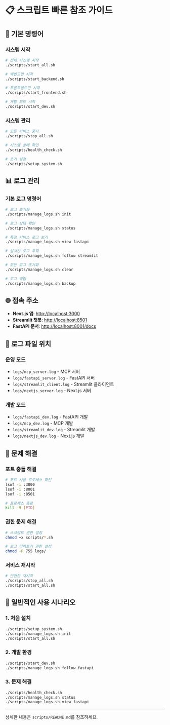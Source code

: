 # 📋 스크립트 빠른 참조 가이드

## 🚀 기본 명령어

### 시스템 시작
```bash
# 전체 시스템 시작
./scripts/start_all.sh

# 백엔드만 시작
./scripts/start_backend.sh

# 프론트엔드만 시작
./scripts/start_frontend.sh

# 개발 모드 시작
./scripts/start_dev.sh
```

### 시스템 관리
```bash
# 모든 서비스 중지
./scripts/stop_all.sh

# 시스템 상태 확인
./scripts/health_check.sh

# 초기 설정
./scripts/setup_system.sh
```

## 📊 로그 관리

### 기본 로그 명령어
```bash
# 로그 초기화
./scripts/manage_logs.sh init

# 로그 상태 확인
./scripts/manage_logs.sh status

# 특정 서비스 로그 보기
./scripts/manage_logs.sh view fastapi

# 실시간 로그 추적
./scripts/manage_logs.sh follow streamlit

# 모든 로그 초기화
./scripts/manage_logs.sh clear

# 로그 백업
./scripts/manage_logs.sh backup
```

## 🌐 접속 주소

- **Next.js 앱**: <http://localhost:3000>
- **Streamlit 챗봇**: <http://localhost:8501>
- **FastAPI 문서**: <http://localhost:8001/docs>

## 📁 로그 파일 위치

### 운영 모드
- `logs/mcp_server.log` - MCP 서버
- `logs/fastapi_server.log` - FastAPI 서버
- `logs/streamlit_client.log` - Streamlit 클라이언트
- `logs/nextjs_server.log` - Next.js 서버

### 개발 모드
- `logs/fastapi_dev.log` - FastAPI 개발
- `logs/mcp_dev.log` - MCP 개발
- `logs/streamlit_dev.log` - Streamlit 개발
- `logs/nextjs_dev.log` - Next.js 개발

## 🔧 문제 해결

### 포트 충돌 해결
```bash
# 포트 사용 프로세스 확인
lsof -i :3000
lsof -i :8001
lsof -i :8501

# 프로세스 종료
kill -9 [PID]
```

### 권한 문제 해결
```bash
# 스크립트 권한 설정
chmod +x scripts/*.sh

# 로그 디렉토리 권한 설정
chmod -R 755 logs/
```

### 서비스 재시작
```bash
# 안전한 재시작
./scripts/stop_all.sh
./scripts/start_all.sh
```

## 🎯 일반적인 사용 시나리오

### 1. 처음 설치
```bash
./scripts/setup_system.sh
./scripts/manage_logs.sh init
./scripts/start_all.sh
```

### 2. 개발 환경
```bash
./scripts/start_dev.sh
./scripts/manage_logs.sh follow fastapi
```

### 3. 문제 해결
```bash
./scripts/health_check.sh
./scripts/manage_logs.sh status
./scripts/manage_logs.sh view fastapi
```

---

상세한 내용은 `scripts/README.md`를 참조하세요.

